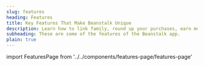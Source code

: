 ```yaml
---
slug: features
heading: Features
title: Key Features That Make Beanstalk Unique
description: Learn how to link family, round up your purchases, earn money back and more. We've packed the app with some great tools and features to help your save
subheading: These are some of the features of the Beanstalk app.
plain: true
---
```


import FeaturesPage from '../../components/features-page/features-page'

<FeaturesPage/>